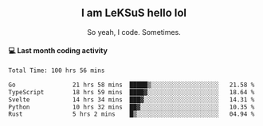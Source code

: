 <h2 align="center">I am LeKSuS hello lol</h2>
<p align="center">So yeah, I code. Sometimes.</p>

#### :computer: Last month coding activity
<!--START_SECTION:waka-->

```txt
Total Time: 100 hrs 56 mins

Go                21 hrs 58 mins  █████▒░░░░░░░░░░░░░░░░░░░   21.58 %
TypeScript        18 hrs 59 mins  ████▓░░░░░░░░░░░░░░░░░░░░   18.64 %
Svelte            14 hrs 34 mins  ███▓░░░░░░░░░░░░░░░░░░░░░   14.31 %
Python            10 hrs 32 mins  ██▓░░░░░░░░░░░░░░░░░░░░░░   10.35 %
Rust              5 hrs 2 mins    █▒░░░░░░░░░░░░░░░░░░░░░░░   04.94 %
```

<!--END_SECTION:waka-->
